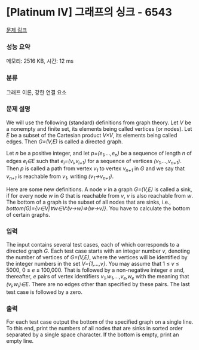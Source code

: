 # [Platinum IV] 그래프의 싱크 - 6543 

[문제 링크](https://www.acmicpc.net/problem/6543) 

### 성능 요약

메모리: 2516 KB, 시간: 12 ms

### 분류

그래프 이론, 강한 연결 요소

### 문제 설명

<p>We will use the following (standard) definitions from graph theory. Let <em>V</em> be a nonempty and finite set, its elements being called vertices (or nodes). Let <em>E</em> be a subset of the Cartesian product <em>V×V</em>, its elements being called edges. Then <em>G=(V,E)</em> is called a directed graph.</p>

<p>Let <em>n</em> be a positive integer, and let <em>p=(e<sub>1</sub>,...,e<sub>n</sub>)</em> be a sequence of length <em>n</em> of edges <em>e<sub>i</sub>∈E</em> such that <em>e<sub>i</sub>=(v<sub>i</sub>,v<sub>i+1</sub>)</em> for a sequence of vertices <em>(v<sub>1</sub>,...,v<sub>n+1</sub>)</em>. Then <em>p</em> is called a path from vertex <em>v<sub>1</sub></em> to vertex <em>v<sub>n+1</sub></em> in <em>G</em> and we say that <em>v<sub>n+1</sub></em> is reachable from <em>v<sub>1</sub></em>, writing <em>(v<sub>1</sub>→v<sub>n+1</sub>)</em>.</p>

<p>Here are some new definitions. A node <em>v</em> in a graph <em>G=(V,E)</em> is called a sink, if for every node <em>w</em> in <em>G</em> that is reachable from <em>v</em>, <em>v</em> is also reachable from <em>w</em>. The bottom of a graph is the subset of all nodes that are sinks, i.e., <em>bottom(G)={v∈V|∀w∈V:(v→w)⇒(w→v)}</em>. You have to calculate the bottom of certain graphs.</p>

### 입력 

 <p>The input contains several test cases, each of which corresponds to a directed graph <em>G</em>. Each test case starts with an integer number <em>v</em>, denoting the number of vertices of <em>G=(V,E)</em>, where the vertices will be identified by the integer numbers in the set <em>V={1,...,v}</em>. You may assume that 1 ≤ <em>v</em> ≤ 5000, 0 ≤ <em>e</em> ≤ 100,000. That is followed by a non-negative integer <em>e</em> and, thereafter, <em>e</em> pairs of vertex identifiers <em>v<sub>1</sub>,w<sub>1</sub>,...,v<sub>e</sub>,w<sub>e</sub></em> with the meaning that <em>(v<sub>i</sub>,w<sub>i</sub>)∈E</em>. There are no edges other than specified by these pairs. The last test case is followed by a zero.</p>

### 출력 

 <p>For each test case output the bottom of the specified graph on a single line. To this end, print the numbers of all nodes that are sinks in sorted order separated by a single space character. If the bottom is empty, print an empty line.</p>

